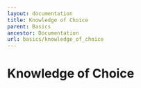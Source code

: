 ```yaml
---
layout: documentation
title: Knowledge of Choice
parent: Basics
ancestor: Documentation
url: basics/knowledge_of_choice
---
```


# Knowledge of Choice